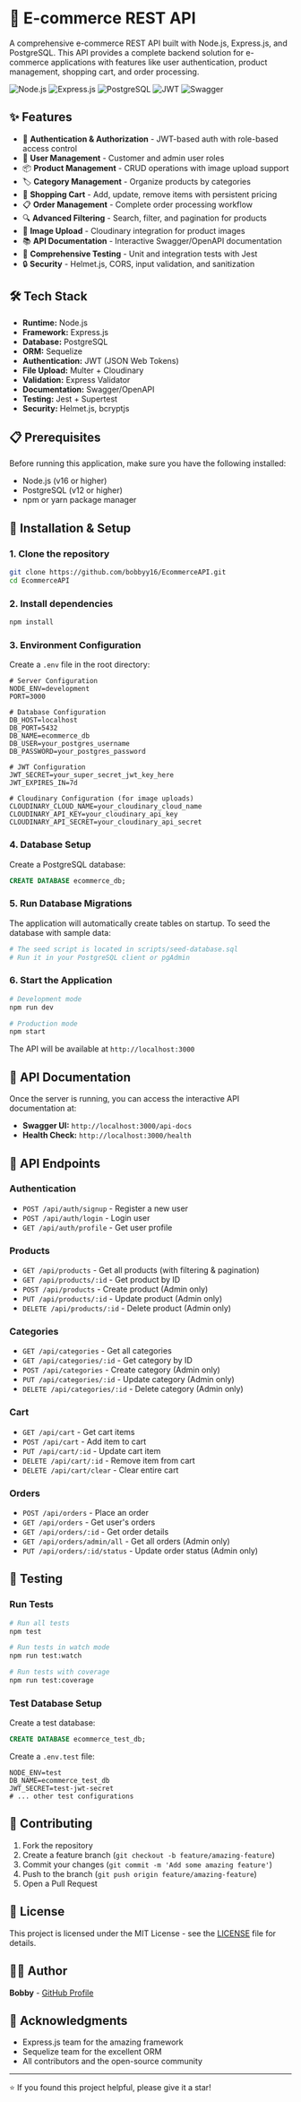 # 🛒 E-commerce REST API

A comprehensive e-commerce REST API built with Node.js, Express.js, and PostgreSQL. This API provides a complete backend solution for e-commerce applications with features like user authentication, product management, shopping cart, and order processing.

![Node.js](https://img.shields.io/badge/Node.js-43853D?style=for-the-badge&logo=node.js&logoColor=white)
![Express.js](https://img.shields.io/badge/Express.js-404D59?style=for-the-badge)
![PostgreSQL](https://img.shields.io/badge/PostgreSQL-316192?style=for-the-badge&logo=postgresql&logoColor=white)
![JWT](https://img.shields.io/badge/JWT-black?style=for-the-badge&logo=JSON%20web%20tokens)
![Swagger](https://img.shields.io/badge/-Swagger-%23Clojure?style=for-the-badge&logo=swagger&logoColor=white)

## ✨ Features

- 🔐 **Authentication & Authorization** - JWT-based auth with role-based access control
- 👥 **User Management** - Customer and admin user roles
- 📦 **Product Management** - CRUD operations with image upload support
- 🏷️ **Category Management** - Organize products by categories
- 🛒 **Shopping Cart** - Add, update, remove items with persistent pricing
- 📋 **Order Management** - Complete order processing workflow
- 🔍 **Advanced Filtering** - Search, filter, and pagination for products
- 📸 **Image Upload** - Cloudinary integration for product images
- 📚 **API Documentation** - Interactive Swagger/OpenAPI documentation
- 🧪 **Comprehensive Testing** - Unit and integration tests with Jest
- 🔒 **Security** - Helmet.js, CORS, input validation, and sanitization

## 🛠️ Tech Stack

- **Runtime:** Node.js
- **Framework:** Express.js
- **Database:** PostgreSQL
- **ORM:** Sequelize
- **Authentication:** JWT (JSON Web Tokens)
- **File Upload:** Multer + Cloudinary
- **Validation:** Express Validator
- **Documentation:** Swagger/OpenAPI
- **Testing:** Jest + Supertest
- **Security:** Helmet.js, bcryptjs

## 📋 Prerequisites

Before running this application, make sure you have the following installed:

- Node.js (v16 or higher)
- PostgreSQL (v12 or higher)
- npm or yarn package manager

## 🚀 Installation & Setup

### 1. Clone the repository

```bash
git clone https://github.com/bobbyy16/EcommerceAPI.git
cd EcommerceAPI
```

### 2. Install dependencies

```bash
npm install
```

### 3. Environment Configuration

Create a `.env` file in the root directory:

```env
# Server Configuration
NODE_ENV=development
PORT=3000

# Database Configuration
DB_HOST=localhost
DB_PORT=5432
DB_NAME=ecommerce_db
DB_USER=your_postgres_username
DB_PASSWORD=your_postgres_password

# JWT Configuration
JWT_SECRET=your_super_secret_jwt_key_here
JWT_EXPIRES_IN=7d

# Cloudinary Configuration (for image uploads)
CLOUDINARY_CLOUD_NAME=your_cloudinary_cloud_name
CLOUDINARY_API_KEY=your_cloudinary_api_key
CLOUDINARY_API_SECRET=your_cloudinary_api_secret
```

### 4. Database Setup

Create a PostgreSQL database:

```sql
CREATE DATABASE ecommerce_db;
```

### 5. Run Database Migrations

The application will automatically create tables on startup. To seed the database with sample data:

```bash
# The seed script is located in scripts/seed-database.sql
# Run it in your PostgreSQL client or pgAdmin
```

### 6. Start the Application

```bash
# Development mode
npm run dev

# Production mode
npm start
```

The API will be available at `http://localhost:3000`

## 📖 API Documentation

Once the server is running, you can access the interactive API documentation at:

- **Swagger UI:** `http://localhost:3000/api-docs`
- **Health Check:** `http://localhost:3000/health`

## 🔗 API Endpoints

### Authentication

- `POST /api/auth/signup` - Register a new user
- `POST /api/auth/login` - Login user
- `GET /api/auth/profile` - Get user profile

### Products

- `GET /api/products` - Get all products (with filtering & pagination)
- `GET /api/products/:id` - Get product by ID
- `POST /api/products` - Create product (Admin only)
- `PUT /api/products/:id` - Update product (Admin only)
- `DELETE /api/products/:id` - Delete product (Admin only)

### Categories

- `GET /api/categories` - Get all categories
- `GET /api/categories/:id` - Get category by ID
- `POST /api/categories` - Create category (Admin only)
- `PUT /api/categories/:id` - Update category (Admin only)
- `DELETE /api/categories/:id` - Delete category (Admin only)

### Cart

- `GET /api/cart` - Get cart items
- `POST /api/cart` - Add item to cart
- `PUT /api/cart/:id` - Update cart item
- `DELETE /api/cart/:id` - Remove item from cart
- `DELETE /api/cart/clear` - Clear entire cart

### Orders

- `POST /api/orders` - Place an order
- `GET /api/orders` - Get user's orders
- `GET /api/orders/:id` - Get order details
- `GET /api/orders/admin/all` - Get all orders (Admin only)
- `PUT /api/orders/:id/status` - Update order status (Admin only)

## 🧪 Testing

### Run Tests

```bash
# Run all tests
npm test

# Run tests in watch mode
npm run test:watch

# Run tests with coverage
npm run test:coverage
```

### Test Database Setup

Create a test database:

```sql
CREATE DATABASE ecommerce_test_db;
```

Create a `.env.test` file:

```env
NODE_ENV=test
DB_NAME=ecommerce_test_db
JWT_SECRET=test-jwt-secret
# ... other test configurations
```

## 🤝 Contributing

1. Fork the repository
2. Create a feature branch (`git checkout -b feature/amazing-feature`)
3. Commit your changes (`git commit -m 'Add some amazing feature'`)
4. Push to the branch (`git push origin feature/amazing-feature`)
5. Open a Pull Request

## 📄 License

This project is licensed under the MIT License - see the [LICENSE](LICENSE) file for details.

## 👨‍💻 Author

**Bobby** - [GitHub Profile](https://github.com/bobbyy16)

## 🙏 Acknowledgments

- Express.js team for the amazing framework
- Sequelize team for the excellent ORM
- All contributors and the open-source community

---

⭐ If you found this project helpful, please give it a star!

```

```
